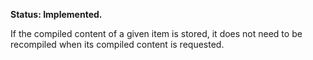 **Status: Implemented.**

If the compiled content of a given item is stored, it does not need to be recompiled when its compiled content is requested.